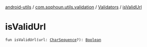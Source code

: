 [android-utils](../../index.md) / [com.sophoun.utils.validation](../index.md) / [Validators](index.md) / [isValidUrl](./is-valid-url.md)

# isValidUrl

`fun isValidUrl(url: `[`CharSequence`](https://kotlinlang.org/api/latest/jvm/stdlib/kotlin/-char-sequence/index.html)`?): `[`Boolean`](https://kotlinlang.org/api/latest/jvm/stdlib/kotlin/-boolean/index.html)